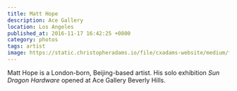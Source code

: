 ```yaml
---
title: Matt Hope
description: Ace Gallery
location: Los Angeles
published_at: 2016-11-17 16:42:25 +0800
category: photos
tags: artist
image: https://static.christopheradams.io/file/cxadams-website/medium/flickr/751/21194244521_da508eb24b_k.jpg
---
```


Matt Hope is a London-born, Beijing-based artist. His solo exhibition *Sun
Dragon Hardware* opened at Ace Gallery Beverly Hills.
